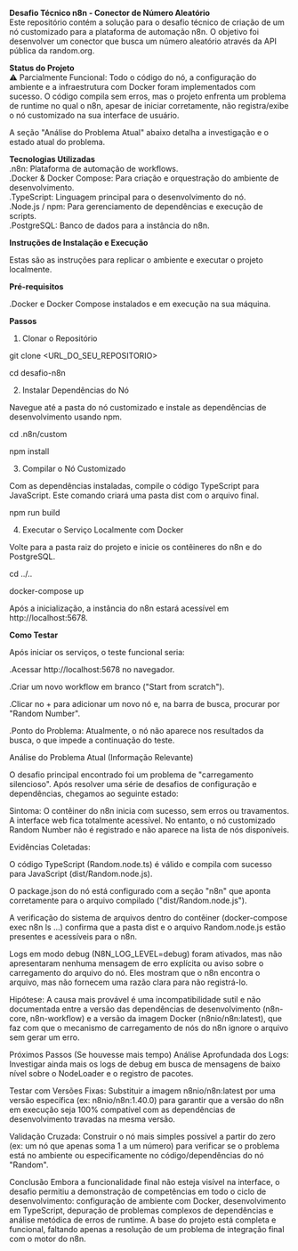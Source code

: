 **Desafio Técnico n8n - Conector de Número Aleatório**  
Este repositório contém a solução para o desafio técnico de criação de um nó customizado para a plataforma de automação n8n. O objetivo foi desenvolver um conector que busca um número aleatório através da API pública da random.org.

**Status do Projeto**  
⚠️ Parcialmente Funcional: Todo o código do nó, a configuração do ambiente e a infraestrutura com Docker foram implementados com sucesso. O código compila sem erros, mas o projeto enfrenta um problema de runtime no qual o n8n, apesar de iniciar corretamente, não registra/exibe o nó customizado na sua interface de usuário.

A seção "Análise do Problema Atual" abaixo detalha a investigação e o estado atual do problema.

**Tecnologias Utilizadas**  
.n8n: Plataforma de automação de workflows.  
.Docker & Docker Compose: Para criação e orquestração do ambiente de desenvolvimento.  
.TypeScript: Linguagem principal para o desenvolvimento do nó.  
.Node.js / npm: Para gerenciamento de dependências e execução de scripts.  
.PostgreSQL: Banco de dados para a instância do n8n.  

**Instruções de Instalação e Execução**

Estas são as instruções para replicar o ambiente e executar o projeto localmente.

**Pré-requisitos**

.Docker e Docker Compose instalados e em execução na sua máquina.

**Passos**

1. Clonar o Repositório

git clone <URL_DO_SEU_REPOSITORIO>

cd desafio-n8n 

2. Instalar Dependências do Nó

Navegue até a pasta do nó customizado e instale as dependências de desenvolvimento usando npm.

cd .n8n/custom

npm install 

3. Compilar o Nó Customizado

Com as dependências instaladas, compile o código TypeScript para JavaScript. Este comando criará uma pasta dist com o arquivo final.

npm run build 

4. Executar o Serviço Localmente com Docker

Volte para a pasta raiz do projeto e inicie os contêineres do n8n e do PostgreSQL.

cd ../..

docker-compose up

Após a inicialização, a instância do n8n estará acessível em http://localhost:5678.

**Como Testar**

Após iniciar os serviços, o teste funcional seria:

.Acessar http://localhost:5678 no navegador.

.Criar um novo workflow em branco ("Start from scratch").

.Clicar no + para adicionar um novo nó e, na barra de busca, procurar por "Random Number".

.Ponto do Problema: Atualmente, o nó não aparece nos resultados da busca, o que impede a continuação do teste.

Análise do Problema Atual (Informação Relevante)

O desafio principal encontrado foi um problema de "carregamento silencioso". Após resolver uma série de desafios de configuração e dependências, chegamos ao seguinte estado:

Sintoma: O contêiner do n8n inicia com sucesso, sem erros ou travamentos. A interface web fica totalmente acessível. No entanto, o nó customizado Random Number não é registrado e não aparece na lista de nós disponíveis.

Evidências Coletadas:

O código TypeScript (Random.node.ts) é válido e compila com sucesso para JavaScript (dist/Random.node.js).

O package.json do nó está configurado com a seção "n8n" que aponta corretamente para o arquivo compilado ("dist/Random.node.js").

A verificação do sistema de arquivos dentro do contêiner (docker-compose exec n8n ls ...) confirma que a pasta dist e o arquivo Random.node.js estão presentes e acessíveis para o n8n.

Logs em modo debug (N8N_LOG_LEVEL=debug) foram ativados, mas não apresentaram nenhuma mensagem de erro explícita ou aviso sobre o carregamento do arquivo do nó. Eles mostram que o n8n encontra o arquivo, mas não fornecem uma razão clara para não registrá-lo.

Hipótese: A causa mais provável é uma incompatibilidade sutil e não documentada entre a versão das dependências de desenvolvimento (n8n-core, n8n-workflow) e a versão da imagem Docker (n8nio/n8n:latest), que faz com que o mecanismo de carregamento de nós do n8n ignore o arquivo sem gerar um erro.

Próximos Passos (Se houvesse mais tempo)
Análise Aprofundada dos Logs: Investigar ainda mais os logs de debug em busca de mensagens de baixo nível sobre o NodeLoader e o registro de pacotes.

Testar com Versões Fixas: Substituir a imagem n8nio/n8n:latest por uma versão específica (ex: n8nio/n8n:1.40.0) para garantir que a versão do n8n em execução seja 100% compatível com as dependências de desenvolvimento travadas na mesma versão.

Validação Cruzada: Construir o nó mais simples possível a partir do zero (ex: um nó que apenas soma 1 a um número) para verificar se o problema está no ambiente ou especificamente no código/dependências do nó "Random".

Conclusão
Embora a funcionalidade final não esteja visível na interface, o desafio permitiu a demonstração de competências em todo o ciclo de desenvolvimento: configuração de ambiente com Docker, desenvolvimento em TypeScript, depuração de problemas complexos de dependências e análise metódica de erros de runtime. A base do projeto está completa e funcional, faltando apenas a resolução de um problema de integração final com o motor do n8n.
